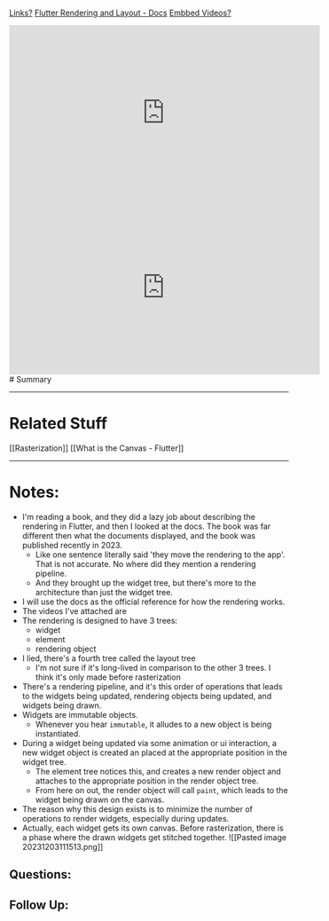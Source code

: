 [Links?](#)
[Flutter Rendering and Layout - Docs](https://docs.flutter.dev/resources/architectural-overview#rendering-and-layout)
[Embbed Videos?](#)
<iframe width="560" height="315" src="https://www.youtube.com/embed/996ZgFRENMs?si=6gaZXxWTnoZVMw-1" title="YouTube video player" frameborder="0" allow="accelerometer; autoplay; clipboard-write; encrypted-media; gyroscope; picture-in-picture; web-share" allowfullscreen></iframe>
<iframe width="560" height="315" src="https://www.youtube.com/embed/54yoCqkew6g?si=NPhkTi53qev9-SYW" title="YouTube video player" frameborder="0" allow="accelerometer; autoplay; clipboard-write; encrypted-media; gyroscope; picture-in-picture; web-share" allowfullscreen></iframe>
# Summary

----
# Related Stuff
[[Rasterization]]
[[What is the Canvas - Flutter]]

----
# Notes:
- I'm reading a book, and they did a lazy job about describing the rendering in Flutter, and then I looked at the docs. The book was far different then what the documents displayed, and the book was published recently in 2023. 
	- Like one sentence literally said 'they move the rendering to the app'. That is not accurate. No where did they mention a rendering pipeline.
	- And they brought up the widget tree, but there's more to the architecture than just the widget tree.
- I will use the docs as the official reference for how the rendering works. 
- The videos I've attached are 
- The rendering is designed to have 3 trees:
	- widget
	- element
	- rendering object
- I lied, there's a fourth tree called the layout tree
	- I'm not sure if it's long-lived in comparison to the other 3 trees. I think it's only made before rasterization
- There's a rendering pipeline, and it's this order of operations that leads to the widgets being updated, rendering objects being updated, and widgets being drawn.
- Widgets are immutable objects. 
	- Whenever you hear `immutable`, it alludes to a new object is being instantiated.
- During a widget being updated via some animation or ui interaction, a new widget object is created an placed at the appropriate position in the widget tree. 
	- The element tree notices this, and creates a new render object and attaches to the appropriate position in the render object tree.
	- From here on out, the render object will call `paint`, which leads to the widget being drawn on the canvas.
- The reason why this design exists is to minimize the number of operations to render widgets, especially during updates.
- Actually, each widget gets its own canvas. Before rasterization, there is a phase where the drawn widgets get stitched together.
![[Pasted image 20231203111513.png]]
## Questions:

## Follow Up:
